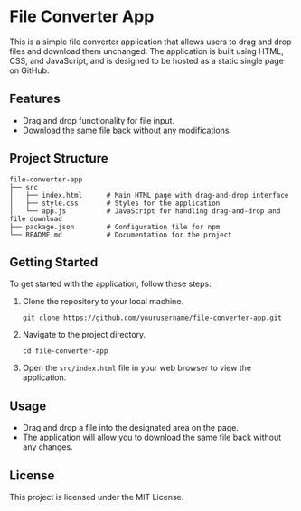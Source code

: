 # File Converter App

This is a simple file converter application that allows users to drag and drop files and download them unchanged. The application is built using HTML, CSS, and JavaScript, and is designed to be hosted as a static single page on GitHub.

## Features

- Drag and drop functionality for file input.
- Download the same file back without any modifications.

## Project Structure

```
file-converter-app
├── src
│   ├── index.html      # Main HTML page with drag-and-drop interface
│   ├── style.css       # Styles for the application
│   └── app.js          # JavaScript for handling drag-and-drop and file download
├── package.json        # Configuration file for npm
└── README.md           # Documentation for the project
```

## Getting Started

To get started with the application, follow these steps:

1. Clone the repository to your local machine.
   ```
   git clone https://github.com/yourusername/file-converter-app.git
   ```

2. Navigate to the project directory.
   ```
   cd file-converter-app
   ```

3. Open the `src/index.html` file in your web browser to view the application.

## Usage

- Drag and drop a file into the designated area on the page.
- The application will allow you to download the same file back without any changes.

## License

This project is licensed under the MIT License.